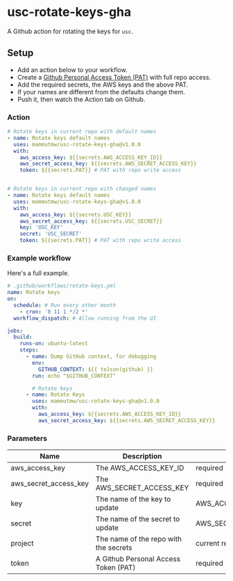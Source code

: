 # usc-rotate-keys-gha

A Github action for rotating the keys for `usc`.

## Setup

- Add an action below to your workflow.
- Create a [Github Personal Access Token (PAT)](https://github.com/settings/tokens) with full repo access.
- Add the required secrets, the AWS keys and the above PAT.
- If your names are different from the defaults change them.
- Push it, then watch the Action tab on Github.

### Action

```yaml
# Rotate keys in current repo with default names
- name: Rotate keys default names
  uses: mammutmw/usc-rotate-keys-gha@v1.0.0
  with:
    aws_access_key: ${{secrets.AWS_ACCESS_KEY_ID}}
    aws_secret_access_key: ${{secrets.AWS_SECRET_ACCESS_KEY}}
    token: ${{secrets.PAT}} # PAT with repo write access


# Rotate keys in current repo with changed names
- name: Rotate keys default names
  uses: mammutmw/usc-rotate-keys-gha@v1.0.0
  with:
    aws_access_key: ${{secrets.USC_KEY}}
    aws_secret_access_key: ${{secrets.USC_SECRET}}
    key: 'USC_KEY'
    secret: 'USC_SECRET'
    token: ${{secrets.PAT}} # PAT with repo write access
```

### Example workflow

Here's a full example.

```yaml
# .github/workflows/rotate-keys.yml
name: Rotate keys
on:
  schedule: # Run every other month
    - cron: '0 11 1 */2 *'
  workflow_dispatch: # Allow running from the UI

jobs:
  build:
    runs-on: ubuntu-latest
    steps:
      - name: Dump GitHub context, for debugging
        env:
          GITHUB_CONTEXT: ${{ toJson(github) }}
        run: echo "$GITHUB_CONTEXT"

        # Rotate keys
      - name: Rotate Keys
        uses: mammutmw/usc-rotate-keys-gha@v1.0.0
        with:
          aws_access_key: ${{secrets.AWS_ACCESS_KEY_ID}}
          aws_secret_access_key: ${{secrets.AWS_SECRET_ACCESS_KEY}}
```

### Parameters

| Name | Description | Default |
-------|-------------|----------|
| aws_access_key | The AWS_ACCESS_KEY_ID | required |
| aws_secret_access_key | The AWS_SECRET_ACCESS_KEY | required |
| key | The name of the key to update | AWS_ACCESS_KEY_ID |
| secret | The name of the secret to update | AWS_SECRET_ACCESS_KEY |
| project | The name of the repo with the secrets | current repo |
| token | A Github Personal Access Token (PAT) | required |
